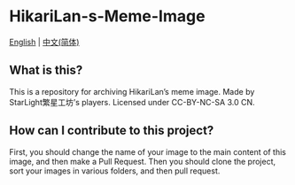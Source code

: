 # HikariLan-s-Meme-Image
[English](https://github.com/WTP016-CN/HikariLan-s-Meme-Image/blob/main/README.md) | [中文(简体)](https://github.com/WTP016-CN/HikariLan-s-Meme-Image/blob/main/README-CN.md)

## What is this?
This is a repository for archiving HikariLan’s meme image. Made by StarLight繁星工坊’s players. Licensed under CC-BY-NC-SA 3.0 CN.

## How can I contribute to this project?
First, you should change the name of your image to the main content of this image, and then make a Pull Request.
Then you should clone the project, sort your images in various folders, and then pull request.
